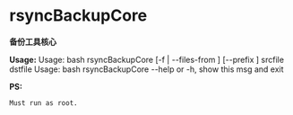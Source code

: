 # rsyncBackupCore

**备份工具核心**

**Usage:**
    Usage: bash rsyncBackupCore [-f | --files-from <listfile>] [--prefix <prefix>] srcfile dstfile
    Usage: bash rsyncBackupCore --help or -h, show this msg and exit

**PS:**

    Must run as root.
